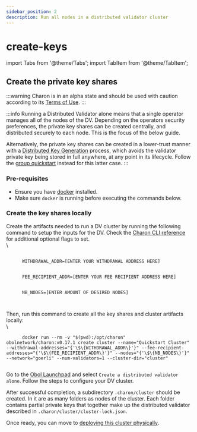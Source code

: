 ```yaml
---
sidebar_position: 2
description: Run all nodes in a distributed validator cluster
---
```


# create-keys

import Tabs from '@theme/Tabs'; import TabItem from '@theme/TabItem';

## Create the private key shares

:::warning Charon is in an alpha state and should be used with caution according to its [Terms of Use](https://obol.tech/terms.pdf). :::

:::info Running a Distributed Validator alone means that a single operator manages all of the nodes of the DV. Depending on the operators security preferences, the private key shares can be created centrally, and distributed securely to each node. This is the focus of the below guide.

Alternatively, the private key shares can be created in a lower-trust manner with a [Distributed Key Generation](../../key-concepts.md#distributed-validator-key-generation-ceremony) process, which avoids the validator private key being stored in full anywhere, at any point in its lifecycle. Follow the [group quickstart](../group/index.md) instead for this latter case. :::

### Pre-requisites

* Ensure you have [docker](https://docs.docker.com/engine/install/) installed.
* Make sure `docker` is running before executing the commands below.

### Create the key shares locally

Create the artifacts needed to run a DV cluster by running the following command to setup the inputs for the DV. Check the [Charon CLI reference](https://github.com/ObolNetwork/obol-docs/blob/main/versioned_docs/version-v0.17.1/charon/charon-cli-reference/README.md) for additional optional flags to set.\
\


```
      
      WITHDRAWAL_ADDR=[ENTER YOUR WITHDRAWAL ADDRESS HERE]
      

      FEE_RECIPIENT_ADDR=[ENTER YOUR FEE RECIPIENT ADDRESS HERE]
      

      NB_NODES=[ENTER AMOUNT OF DESIRED NODES]
      
    
```

Then, run this command to create all the key shares and cluster artifacts locally:\
\


```
      docker run --rm -v "$(pwd):/opt/charon" obolnetwork/charon:v0.17.1 create cluster --name="Quickstart Cluster" --withdrawal-addresses="{'\$\{WITHDRAWAL_ADDR\}'}" --fee-recipient-addresses="{'\$\{FEE_RECIPIENT_ADDR\}'}" --nodes="{'\$\{NB_NODES\}'}" --network="goerli" --num-validators=1 --cluster-dir="cluster"
    
```

Go to the [Obol Launchpad](https://goerli.launchpad.obol.tech) and select `Create a distributed validator alone`. Follow the steps to configure your DV cluster.

After successful completion, a subdirectory `.charon/cluster` should be created. In it are as many folders as nodes of the cluster. Each folder contains partial private keys that together make up the distributed validator described in `.charon/cluster/cluster-lock.json`.

Once ready, you can move to [deploying this cluster physically](deploy.md).
